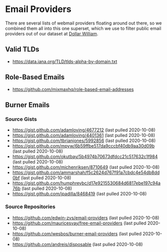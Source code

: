 # Email Providers

There are several lists of webmail providers floating around out there, so we combined them all into this one superset, which we use to filter public email providers out of our dataset at [Dollar William](https://www.dollarwilliam.com).

## Valid TLDs

- https://data.iana.org/TLD/tlds-alpha-by-domain.txt

## Role-Based Emails

- https://github.com/mixmaxhq/role-based-email-addresses

## Burner Emails

### Source Gists

- https://gist.github.com/adamloving/4677212 (last pulled 2020-10-08)
- https://gist.github.com/adamloving/4401361 (last pulled 2020-10-08)
- https://gist.github.com/tbrianjones/5992856 (last pulled 2020-10-08)
- https://gist.github.com/mpyw/6b59ffbe517da9cccbf40db9aa30d09b (last pulled 2020-10-08)
- https://gist.github.com/okutbay/5b4974b70673dfdcc21c517632c1f984 (last pulled 2020-10-08)
- https://gist.github.com/michenriksen/8710649 (last pulled 2020-10-08)
- https://gist.github.com/ammarshah/f5c2624d767f91a7cbdc4e54db8dd0bf (last pulled 2020-10-08)
- https://gist.github.com/humphreybc/d17e9215530684d6817ebe197c94a76b (last pulled 2020-10-08)
- https://gist.github.com/jpadilla/8468419 (last pulled 2020-10-08)

### Source Repositories

- https://github.com/edwin-zvs/email-providers (last pulled 2020-10-08)
- https://github.com/mauricesvay/free-email-providers (last pulled 2020-10-08)
- https://github.com/wesbos/burner-email-providers (last pulled 2020-10-08)
- https://github.com/andreis/disposable (last pulled 2020-10-08)
